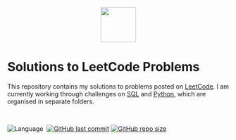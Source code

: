 <p align="center">
  <a href="https://leetcode.com/KOrfanakis/">
    <img height=80 src="https://leetcode.com/static/webpack_bundles/images/logo-dark.e99485d9b.svg">
  </a>
</p>

# Solutions to LeetCode Problems

This repository contains my solutions to problems posted on [LeetCode](https://leetcode.com/). I am currently working through challenges on [SQL](https://github.com/KOrfanakis/LeetCode-Solutions/tree/main/SQL) and [Python](https://github.com/KOrfanakis/LeetCode-Solutions/tree/main/Python), which are organised in separate folders.

<br>

![Language](https://img.shields.io/badge/languages-Python%20%2F%20%20SQL-orange.svg)&nbsp;
[![GitHub last commit](https://img.shields.io/github/last-commit/KOrfanakis/LeetCode-Solutions)](https://github.com/KOrfanakis/LeetCode-Solutions/commits/master)
[![GitHub repo size](https://img.shields.io/github/repo-size/KOrfanakis/LeetCode-Solutions)](https://github.com/KOrfanakis/LeetCode-Solutions/archive/master.zip)
